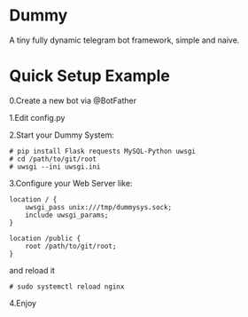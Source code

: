 # Dummy
A tiny fully dynamic telegram bot framework, simple and naive.

# Quick Setup Example
0.Create a new bot via @BotFather

1.Edit config.py

2.Start your Dummy System:

	# pip install Flask requests MySQL-Python uwsgi
	# cd /path/to/git/root
	# uwsgi --ini uwsgi.ini

3.Configure your Web Server like:

	location / {
		uwsgi_pass unix:///tmp/dummysys.sock;
		include uwsgi_params;
	}
	
	location /public {
		root /path/to/git/root;
	}

and reload it

	# sudo systemctl reload nginx

4.Enjoy